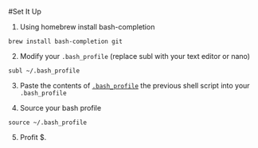 #Set It Up

1) Using homebrew install bash-completion

```shell
brew install bash-completion git
```

2) Modify your `.bash_profile` (replace subl with your text editor or nano)

```shell
subl ~/.bash_profile
```

3) Paste the contents of [`.bash_profile`](.bash_profile) the previous shell script into your `.bash_profile`

4) Source your bash profile

```shell
source ~/.bash_profile
```

5) Profit $.
